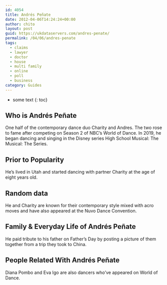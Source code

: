 ```yaml
---
id: 4054
title: Andrés Peñate
date: 2012-04-06T14:24:24+00:00
author: chito
layout: post
guid: https://ukdataservers.com/andres-penate/
permalink: /04/06/andres-penate
tags:
  - claims
  - lawyer
  - doctor
  - house
  - multi family
  - online
  - poll
  - business
category: Guides
---
```


* some text
{: toc}
          
          
## Who is  Andrés Peñate
                  
                  
                  
One half of the contemporary dance duo Charity and Andres. The two rose to fame after competing on Season 2 of NBC&#8217;s World of Dance. In 2019, he began dancing and singing in the Disney series High School Musical: The Musical: The Series. 
                  
                
                
                
## Prior to Popularity 
                  
                  
                  
He&#8217;s lived in Utah and started dancing with partner Charity at the age of eight years old. 
                  
                
                
                
## Random data 
                  
                  
                  
He and Charity are known for their contemporary style mixed with acro moves and have also appeared at the Nuvo Dance Convention. 
                  
                
                
                
## Family & Everyday Life of Andrés Peñate
                  
                  
                  
He paid tribute to his father on Father&#8217;s Day by posting a picture of them together from a trip they took to China. 
                  
                
                
                
## People Related With  Andrés Peñate
                  
                  
                  
Diana Pombo and Eva Igo are also dancers who&#8217;ve appeared on World of Dance. 
                  
                
              
            
          
          
          
    
    
  
